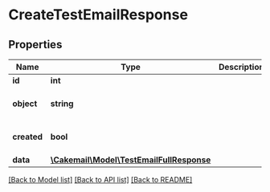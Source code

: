 # CreateTestEmailResponse

## Properties
Name | Type | Description | Notes
------------ | ------------- | ------------- | -------------
**id** | **int** |  | 
**object** | **string** |  | [optional] [default to 'test_email']
**created** | **bool** |  | [optional] [default to true]
**data** | [**\Cakemail\Model\TestEmailFullResponse**](TestEmailFullResponse.md) |  | 

[[Back to Model list]](../../README.md#documentation-for-models) [[Back to API list]](../../README.md#documentation-for-api-endpoints) [[Back to README]](../../README.md)

